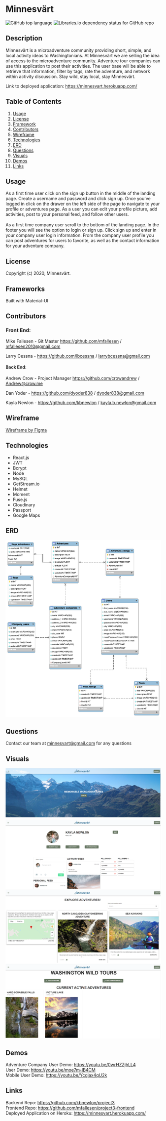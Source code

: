 # Minnesvärt

![GitHub top language](https://img.shields.io/github/languages/top/kbnewlon/project3) ![Libraries.io dependency status for GitHub repo](https://img.shields.io/badge/license-MIT_License-yellowgreen)

## Description
Minnesvärt is a microadventure community providing short, simple, and local activity ideas to Washingtonians. At Minnesvärt we are selling the idea of access to the microadventure community. Adventure tour companies can use this application to post their activities. The user base will be able to retrieve that information, filter by tags, rate the adventure, and network within activity discussion. Stay wild, stay local, stay Minnesvärt.

Link to deployed application: https://minnesvart.herokuapp.com/

## **Table of Contents**

1. [Usage](#usage)
2. [License](#license)
3. [Framework](#framework)
4. [Contributors](#contributors)
5. [Wireframe](#wireframe)
6. [Technologies](#technologies)
7. [ERD](#erd)
8. [Questions](#questions)
9. [Visuals](#visuals)
10. [Demos](#demos)
11. [Links](#links)


## **Usage**
As a first time user click on the sign up button in the middle of the landing page. Create a username and password and click sign up. Once you've logged in click on the drawer on the left side of the page to navigate to your profile or adventures page. As a user you can edit your profile picture, add activities, post to your personal feed, and follow other users. 
<br><br>
As a first time company user scroll to the bottom of the landing page. In the footer you will see the option to login or sign up. Click sign up and enter in your company user login information. From the company user profile you can post adventures for users to favorite, as well as the contact information for your adventure company. 


## **License**
Copyright (c) 2020, Minnesvärt. 

## **Frameworks**
Built with Material-UI


## **Contributors**

### **Front End:**

Mike Fallesen - Git Master https://github.com/mfallesen / mfallesen2010@gmail.com

Larry Cessna - https://github.com/lbcessna / larrybcessna@gmail.com

#### **Back End:**

Andrew Crow - Project Manager https://github.com/crowandrew / Andrew@crow.me

Dan Yoder - https://github.com/dyoder838 / dyoder838@gmail.com

Kayla Newlon - https://github.com/kbnewlon / kayla.b.newlon@gmail.com

## **Wireframe**

[Wireframe by Figma](https://www.figma.com/file/O7fe1y0SaEDsxI3PeEu51H/Untitled?node-id=0%3A1)

## **Technologies**
* React.js
* JWT
* Bcrypt
* Node
* MySQL
* GetStream.io
* Helmet
* Moment
* Fuse.js
* Cloudinary
* Passport
* Google Maps

## **ERD**
![ERD Backend](readme-images/ERD-Backend.png)


## **Questions**
Contact our team at minnesvart@gmail.com for any questions 

## **Visuals**
![Screenshot of Landing Page](readme-images/screenshot_landing_page.PNG)
![Screenshot of Profile Page](readme-images/screenshot_profile_page.PNG)
![Screenshot of Adventures Page](readme-images/screenshot_adventures.PNG)
![Screenshot of example company landing page](readme-images/screenshot_company_landing.PNG)

## **Demos**
Adventure Company User Demo: https://youtu.be/0wrHZZjhLL4
<br>User Demo: https://youtu.be/moe7m-lB4CM 
<br>Mobile User Demo: https://youtu.be/Ycgiax4qU2k


## **Links**
Backend Repo: https://github.com/kbnewlon/project3
<br>Frontend Repo: https://github.com/mfallesen/project3-frontend
<br>Deployed Application on Heroku: https://minnesvart.herokuapp.com/
